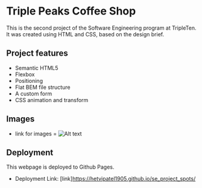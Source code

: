 # Triple Peaks Coffee Shop

This is the second project of the Software Engineering program at TripleTen. It was created using HTML and CSS, based on the design brief.

## Project features

- Semantic HTML5
- Flexbox
- Positioning
- Flat BEM file structure
- A custom form
- CSS animation and transform

## Images

- link for images = ![Alt text](./images/)

## Deployment

This webpage is deployed to Github Pages.

- Deployment Link:
  [link]https://hetvipatel1905.github.io/se_project_spots/
